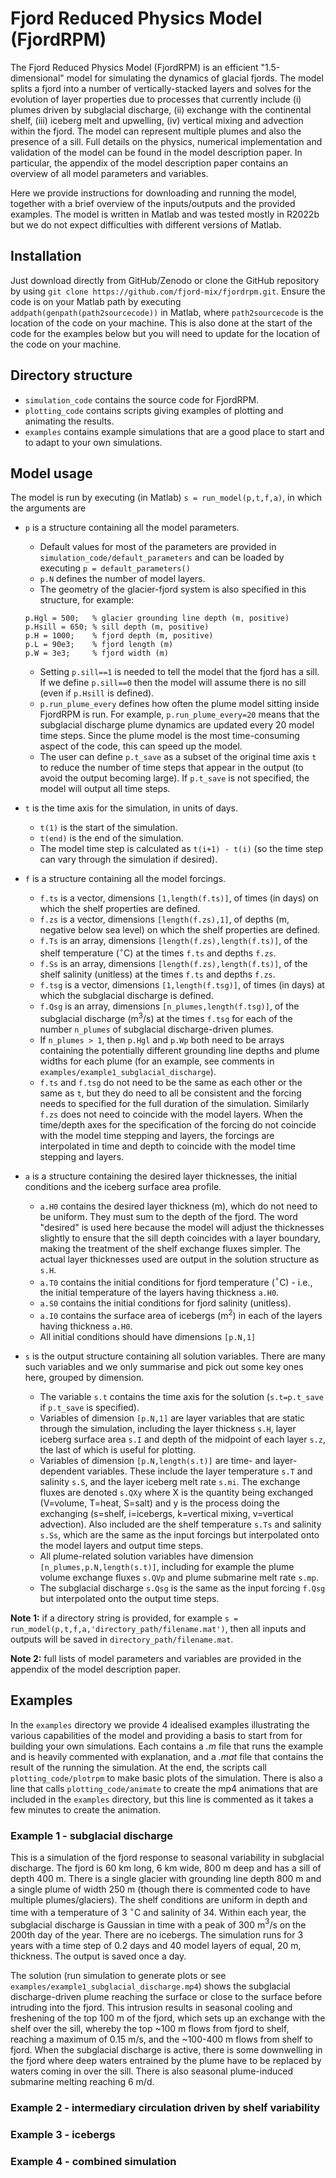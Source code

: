 
# Fjord Reduced Physics Model (FjordRPM)

The Fjord Reduced Physics Model (FjordRPM) is an efficient "1.5-dimensional" model for simulating the dynamics of glacial fjords. The model splits a fjord into a number of vertically-stacked layers and solves for the evolution of layer properties due to processes that currently include (i) plumes driven by subglacial discharge, (ii) exchange with the continental shelf, (iii) iceberg melt and upwelling, (iv) vertical mixing and advection within the fjord. The model can represent multiple plumes and also the presence of a sill. Full details on the physics, numerical implementation and validation of the model can be found in the model description paper. In particular, the appendix of the model description paper contains an overview of all model parameters and variables.

Here we provide instructions for downloading and running the model, together with a brief overview of the inputs/outputs and the provided examples. The model is written in Matlab and was tested mostly in R2022b but we do not expect difficulties with different versions of Matlab.

## Installation

Just download directly from GitHub/Zenodo or clone the GitHub repository by using `git clone https://github.com/fjord-mix/fjordrpm.git`. Ensure the code is on your Matlab path by executing `addpath(genpath(path2sourcecode))` in Matlab, where `path2sourcecode` is the location of the code on your machine. This is also done at the start of the code for the examples below but you will need to update for the location of the code on your machine.

## Directory structure

- `simulation_code` contains the source code for FjordRPM.
- `plotting_code` contains scripts giving examples of plotting and animating the results.
- `examples` contains example simulations that are a good place to start and to adapt to your own simulations.

## Model usage

The model is run by executing (in Matlab) `s = run_model(p,t,f,a)`, in which the arguments are

- `p` is a structure containing all the model parameters. 
    - Default values for most of the parameters are provided in `simulation_code/default_parameters` and can be loaded by executing `p = default_parameters()`
    - `p.N` defines the number of model layers.
    - The geometry of the glacier-fjord system is also specified in this structure, for example:
    ```
    p.Hgl = 500;   % glacier grounding line depth (m, positive)
    p.Hsill = 650; % sill depth (m, positive)
    p.H = 1000;    % fjord depth (m, positive)
    p.L = 90e3;    % fjord length (m)
    p.W = 3e3;     % fjord width (m)
    ```
    - Setting `p.sill==1` is needed to tell the model that the fjord has a sill. If we define `p.sill==0` then the model will assume there is no sill (even if `p.Hsill` is defined).
    - `p.run_plume_every` defines how often the plume model sitting inside FjordRPM is run. For example, `p.run_plume_every=20` means that the subglacial discharge plume dynamics are updated every 20 model time steps. Since the plume model is the most time-consuming aspect of the code, this can speed up the model.
    - The user can define `p.t_save` as a subset of the original time axis `t` to reduce the number of time steps that appear in the output (to avoid the output becoming large). If `p.t_save` is not specified, the model will output all time steps.

- `t` is the time axis for the simulation, in units of days.
    - `t(1)` is the start of the simulation.
    - `t(end)` is the end of the simulation.
    - The model time step is calculated as `t(i+1) - t(i)` (so the time step can vary through the simulation if desired).
    
- `f` is a structure containing all the model forcings.
    - `f.ts` is a vector, dimensions `[1,length(f.ts)]`, of times (in days) on which the shelf properties are defined.
    - `f.zs` is a vector, dimensions `[length(f.zs),1]`, of depths (m, negative below sea level) on which the shelf properties are defined.
    - `f.Ts` is an array, dimensions `[length(f.zs),length(f.ts)]`, of the shelf temperature ($^{\circ}$C) at the times `f.ts` and depths `f.zs`.
    - `f.Ss` is an array, dimensions `[length(f.zs),length(f.ts)]`, of the shelf salinity (unitless) at the times `f.ts` and depths `f.zs`.
    - `f.tsg` is a vector, dimensions `[1,length(f.tsg)]`, of times (in days) at which the subglacial discharge is defined.
    - `f.Qsg` is an array, dimensions `[n_plumes,length(f.tsg)]`, of the subglacial discharge (m$^3$/s) at the times `f.tsg` for each of the number `n_plumes` of subglacial discharge-driven plumes.
    - If `n_plumes > 1`, then `p.Hgl` and `p.Wp` both need to be arrays containing the potentially different grounding line depths and plume widths for each plume (for an example, see comments in `examples/example1_subglacial_discharge`).
    - `f.ts` and `f.tsg` do not need to be the same as each other or the same as `t`, but they do need to all be consistent and the forcing needs to specified for the full duration of the simulation. Similarly `f.zs` does not need to coincide with the model layers. When the time/depth axes for the specification of the forcing do not coincide with the model time stepping and layers, the forcings are interpolated in time and depth to coincide with the model time stepping and layers.
    
- `a` is a structure containing the desired layer thicknesses, the initial conditions and the iceberg surface area profile. 
    - `a.H0` contains the desired layer thickness (m), which do not need to be uniform. They must sum to the depth of the fjord. The word "desired" is used here because the model will adjust the thicknesses slightly to ensure that the sill depth coincides with a layer boundary, making the treatment of the shelf exchange fluxes simpler. The actual layer thicknesses used are output in the solution structure as `s.H`.
    - `a.T0` contains the initial conditions for fjord temperature ($^{\circ}$C) - i.e., the initial temperature of the layers having thickness `a.H0`.
    - `a.S0` contains the initial conditions for fjord salinity (unitless).
    - `a.I0` contains the surface area of icebergs (m$^2$) in each of the layers having thickness `a.H0`.
    - All initial conditions should have dimensions `[p.N,1]`
    
- `s` is the output structure containing all solution variables. There are many such variables and we only summarise and pick out some key ones here, grouped by dimension.
    - The variable `s.t` contains the time axis for the solution (`s.t=p.t_save` if `p.t_save` is specified).
    - Variables of dimension `[p.N,1]` are layer variables that are static through the simulation, including the layer thickness `s.H`, layer iceberg surface area `s.I` and depth of the midpoint of each layer `s.z`, the last of which is useful for plotting.
    - Variables of dimension `[p.N,length(s.t)]` are time- and layer-dependent variables. These include the layer temperature `s.T` and salinity `s.S`, and the layer iceberg melt rate `s.mi`. The exchange fluxes are denoted `s.QXy` where X is the quantity being exchanged (V=volume, T=heat, S=salt) and y is the process doing the exchanging (s=shelf, i=icebergs, k=vertical mixing, v=vertical advection). Also included are the shelf temperature `s.Ts` and salinity `s.Ss`, which are the same as the input forcings but interpolated onto the model layers and output time steps. 
    - All plume-related solution variables have dimension `[n_plumes,p.N,length(s.t)]`, including for example the plume volume exchange fluxes `s.QVp` and plume submarine melt rate `s.mp`.
    - The subglacial discharge `s.Qsg` is the same as the input forcing `f.Qsg` but interpolated onto the output time steps.
    
**Note 1:** if a directory string is provided, for example `s = run_model(p,t,f,a,'directory_path/filename.mat')`, then all inputs and outputs will be saved in `directory_path/filename.mat`.

**Note 2:** full lists of model parameters and variables are provided in the appendix of the model description paper.

## Examples

In the `examples` directory we provide 4 idealised examples illustrating the various capabilities of the model and providing a basis to start from for building your own simulations. Each contains a *.m* file that runs the example and is heavily commented with explanation, and a *.mat* file that contains the result of the running the simulation. At the end, the scripts call `plotting_code/plotrpm` to make basic plots of the simulation. There is also a line that calls `plotting_code/animate` to create the mp4 animations that are included in the `examples` directory, but this line is commented as it takes a few minutes to create the animation.

### Example 1 - subglacial discharge

This is a simulation of the fjord response to seasonal variability in subglacial discharge. The fjord is 60 km long, 6 km wide, 800 m deep and has a sill of depth 400 m. There is a single glacier with grounding line depth 800 m and a single plume of width 250 m (though there is commented code to have multiple plumes/glaciers). The shelf conditions are uniform in depth and time with a temperature of 3 $^{\circ}$C and salinity of 34. Within each year, the subglacial discharge is Gaussian in time with a peak of 300 m$^3$/s on the 200th day of the year. There are no icebergs. The simulation runs for 3 years with a time step of 0.2 days and 40 model layers of equal, 20 m, thickness. The output is saved once a day.

The solution (run simulation to generate plots or see `examples/example1_subglacial_discharge.mp4`) shows the subglacial discharge-driven plume reaching the surface or close to the surface before intruding into the fjord. This intrusion results in seasonal cooling and freshening of the top 100 m of the fjord, which sets up an exchange with the shelf over the sill, whereby the top ~100 m flows from fjord to shelf, reaching a maximum of 0.15 m/s, and the ~100-400 m flows from shelf to fjord. When the subglacial discharge is active, there is some downwelling in the fjord where deep waters entrained by the plume have to be replaced by waters coming in over the sill. There is also seasonal plume-induced submarine melting reaching 6 m/d.

### Example 2 - intermediary circulation driven by shelf variability

### Example 3 - icebergs

### Example 4 - combined simulation

